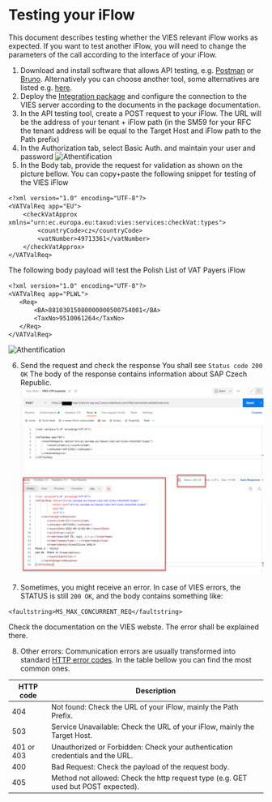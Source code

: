 # Testing your iFlow 
This document describes testing whether the VIES relevant iFlow works as expected. If you want to test another iFlow, you will need to change the parameters of the call according to the interface of your iFlow. 

1.	Download and install software that allows API testing, e.g. [Postman](https://www.postman.com/) or [Bruno](https://www.usebruno.com). Alternatively you can choose another tool, some alternatives are listed e.g. [here](https://testsigma.com/blog/postman-alternatives/). 
2.	Deploy the [Integration package](https://api.sap.com/package/VATNumberValidation/overview) and configure the connection to the VIES server according to the documents in the package documentation. 
3.	In the API testing tool, create a POST request to your iFlow. 
The URL will be the address of your tenant + iFlow path (in the SM59 for your RFC the tenant address will be equal to the Target Host and iFlow path to the Path prefix) 
4.	In the Authorization tab, select Basic Auth. and maintain your user and password
![Athentification](img/iFlow_auth.png)
5.	In the Body tab, provide the request for validation as shown on the picture bellow. 
You can copy+paste the following snippet for testing of the VIES iFlow
```
<?xml version="1.0" encoding="UTF-8"?>
<VATValReq app="EU">
	<checkVatApprox xmlns="urn:ec.europa.eu:taxud:vies:services:checkVat:types">
		<countryCode>cz</countryCode>
		<vatNumber>49713361</vatNumber>       
	</checkVatApprox>
</VATValReq>
 ```
The following body payload will test the Polish List of VAT Payers iFlow
 ```
<?xml version="1.0" encoding="UTF-8"?>
<VATValReq app="PLWL">
	<Req>
		<BA>88103015080000000500754001</BA>
		<TaxNo>9510061264</TaxNo>
	</Req>
</VATValReq>
 ```

![Athentification](img/iFlow_body.png)

6.	Send the request and check the response
You shall see `Status code 200 OK`
The body of the response contains information about SAP Czech Republic. 
![Athentification](img/iFlow_response.png)

7.	Sometimes, you might receive an error. In case of VIES errors, the STATUS is still `200 OK`, and the body contains something like: 
```
<faultstring>MS_MAX_CONCURRENT_REQ</faultstring> 
```
Check the documentation on the VIES webste. The error shall be explained there. 

8.	Other errors: 
Communication errors are usually transformed into standard [HTTP error codes](https://www.w3schools.com/tags/ref_httpmessages.asp). In the table bellow you can find the most common ones. 

| HTTP code | Description |
| ----------- | ----------- |
| 404 | Not found: Check the URL of your iFlow, mainly the Path Prefix. |
| 503 | Service Unavailable: Check the URL of your iFlow, mainly the Target Host. |
| 401 or 403 | Unauthorized or Forbidden: Check your authentication credentials and the URL. |
| 400 | Bad Request: Check the payload of the request body. |
| 405 | Method not allowed: Check the http request type (e.g. GET used but POST expected). |

